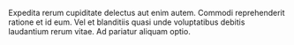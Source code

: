 Expedita rerum cupiditate delectus aut enim autem. Commodi reprehenderit ratione et id eum. Vel et blanditiis quasi unde voluptatibus debitis laudantium rerum vitae. Ad pariatur aliquam optio.